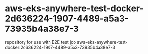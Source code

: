 # aws-eks-anywhere-test-docker-2d636224-1907-4489-a5a3-73935b4a38e7-3
repository for use with E2E test job aws-eks-anywhere-test-docker:2d636224-1907-4489-a5a3-73935b4a38e7-3
